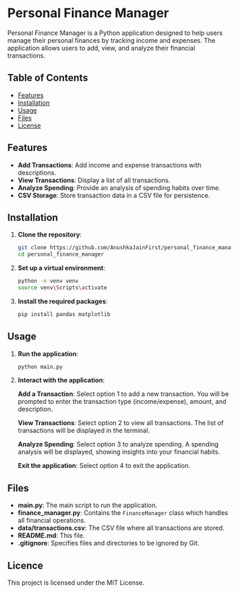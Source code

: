 # Personal Finance Manager

Personal Finance Manager is a Python application designed to help users manage their personal finances by tracking income and expenses. The application allows users to add, view, and analyze their financial transactions.

## Table of Contents

- [Features](#features)
- [Installation](#installation)
- [Usage](#usage)
- [Files](#files)
- [License](#license)

## Features

- **Add Transactions**: Add income and expense transactions with descriptions.
- **View Transactions**: Display a list of all transactions.
- **Analyze Spending**: Provide an analysis of spending habits over time.
- **CSV Storage**: Store transaction data in a CSV file for persistence.

## Installation

1. **Clone the repository**:
   ```bash
   git clone https://github.com/AnushkaJainFirst/personal_finance_manager.git
   cd personal_finance_manager

2. **Set up a virtual environment**:
    ```bash
    python -m venv venv
    source venv\Scripts\activate

3. **Install the required packages**:
    ```bash
    pip install pandas matplotlib

## Usage

1. **Run the application**:
    ```bash
    python main.py

2. **Interact with the application**:

    **Add a Transaction**:
    Select option 1 to add a new transaction. You will be prompted to enter the transaction type (income/expense), amount, and description.

    **View Transactions**:
    Select option 2 to view all transactions. The list of transactions will be displayed in the terminal.

    **Analyze Spending**:
    Select option 3 to analyze spending. A spending analysis will be displayed, showing insights into your financial habits.

    **Exit the application**:
    Select option 4 to exit the application.

## Files

- **main.py**: The main script to run the application.
- **finance_manager.py**: Contains the `FinanceManager` class which handles all financial operations.
- **data/transactions.csv**: The CSV file where all transactions are stored.
- **README.md**: This file.
- **.gitignore**: Specifies files and directories to be ignored by Git.

## Licence
This project is licensed under the MIT License.



